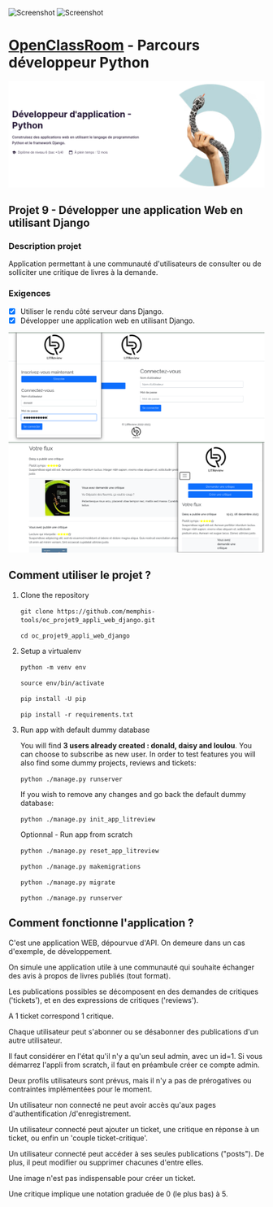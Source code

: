 ![Screenshot](https://img.shields.io/badge/python-v3.10-blue?logo=python&logoColor=yellow)
![Screenshot](https://img.shields.io/badge/django-v4-blue?logo=python&logoColor=yellow)
# [OpenClassRoom](https://openclassrooms.com/) - Parcours développeur Python
![Screenshot](oc_parcours_dev_python.png)
## Projet 9 - Développer une application Web en utilisant Django

### Description projet
Application permettant à une communauté d'utilisateurs de consulter ou de solliciter une critique de livres à la demande.

### Exigences
- [x] Utiliser le rendu côté serveur dans Django.
- [x] Développer une application web en utilisant Django.

![Screenshot](oc_projet9_illutsration1.png)
![Screenshot](oc_projet9_illutsration2.png)

## Comment utiliser le projet ?
1. Clone the repository

      `git clone https://github.com/memphis-tools/oc_projet9_appli_web_django.git`

      `cd oc_projet9_appli_web_django`

2. Setup a virtualenv

      `python -m venv env`

      `source env/bin/activate`

      `pip install -U pip`

      `pip install -r requirements.txt`

3. Run app with default dummy database

	You will find **3 users already created : donald, daisy and loulou**. You can choose to subscribe as new user.
	In order to test features you will also find some dummy projects, reviews and tickets:

    `python ./manage.py runserver`

    If you wish to remove any changes and go back the default dummy database:

    `python ./manage.py init_app_litreview`

    Optionnal - Run app from scratch

      `python ./manage.py reset_app_litreview`

      `python ./manage.py makemigrations`

      `python ./manage.py migrate`

      `python ./manage.py runserver`

## Comment fonctionne l'application ?
C'est une application WEB, dépourvue d'API. On demeure dans un cas d'exemple, de développement.

On simule une application utile à une communauté qui souhaite échanger des avis à propos de livres publiés (tout format).

Les publications possibles se décomposent en des demandes de critiques ('tickets'), et en des expressions de critiques ('reviews').

A 1 ticket correspond 1 critique.

Chaque utilisateur peut s'abonner ou se désabonner des publications d'un autre utilisateur.

Il faut considérer en l'état qu'il n'y a qu'un seul admin, avec un id=1. Si vous démarrez l'appli from scratch, il faut en préambule créer ce compte admin.

Deux profils utilisateurs sont prévus, mais il n'y a pas de prérogatives ou contraintes implémentées pour le moment.

Un utilisateur non connecté ne peut avoir accès qu'aux pages d'authentification /d'enregistrement.

Un utilisateur connecté peut ajouter un ticket, une critique en réponse à un ticket, ou enfin un 'couple ticket-critique'.

Un utilisateur connecté peut accéder à ses seules publications ("posts"). De plus, il peut modifier ou supprimer chacunes d'entre elles.

Une image n'est pas indispensable pour créer un ticket.

Une critique implique une notation graduée de 0 (le plus bas) à 5.
